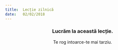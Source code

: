 ```yaml
---
title:  Lecție zilnică
date:   02/02/2018
---
```


### <center>Lucrăm la această lecție.</center>
<center>Te rog intoarce-te mai tarziu.</center>